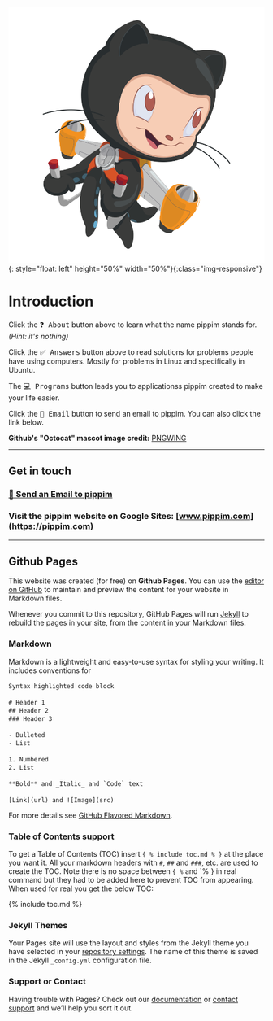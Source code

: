 
![Github Octacat Mascot by pngwing.com](/assets/img/pngwing.com.png){: style="float: left" height="50%" width="50%"}{:class="img-responsive"}
# Introduction

Click the <kbd>❓ About</kbd> button above to learn what the name pippim stands for. *(Hint: it's nothing)*

Click the <kbd>✅ Answers</kbd> button above to read solutions for problems people have using computers. Mostly for problems in Linux and specifically in Ubuntu.

The <kbd>💻 Programs</kbd> button leads you to applicationss pippim created to make your life easier.

Click the <kbd>📧 Email</kbd> button to send an email to pippim. You can also click the link below.

**Github's "Octocat" mascot image credit:** [PNGWING](https://www.pngwing.com/en/free-png-medya)

---

## Get in touch

### [📧 Send an Email to pippim](mailto:pippim.com@gmail.com)

### Visit the pippim website on Google Sites: [www.pippim.com](https://pippim.com)

---

## Github Pages

This website was created (for free) on **Github Pages**. You can use the [editor on GitHub](https://github.com/pippim/pippim.github.io/edit/main/index.md) to maintain and preview the content for your website in Markdown files.

Whenever you commit to this repository, GitHub Pages will run [Jekyll](https://jekyllrb.com/) to rebuild the pages in your site, from the content in your Markdown files.

### Markdown

Markdown is a lightweight and easy-to-use syntax for styling your writing. It includes conventions for

```
Syntax highlighted code block

# Header 1
## Header 2
### Header 3

- Bulleted
- List

1. Numbered
2. List

**Bold** and _Italic_ and `Code` text

[Link](url) and ![Image](src)
```

For more details see [GitHub Flavored Markdown](https://guides.github.com/features/mastering-markdown/).

### Table of Contents support

To get a Table of Contents (TOC) insert `{ % include toc.md % }` at the place you want it. All your markdown headers with `#`, `##` and `###`, etc. are used to create the TOC. Note there is no space between `{ %` and `% } in real command but they had to be added here to prevent TOC from appearing. When used for real you get the below TOC:

{% include toc.md %}

### Jekyll Themes

Your Pages site will use the layout and styles from the Jekyll theme you have selected in your [repository settings](https://github.com/pippim/pippim.github.io/settings/pages). The name of this theme is saved in the Jekyll `_config.yml` configuration file.

### Support or Contact

Having trouble with Pages? Check out our [documentation](https://docs.github.com/categories/github-pages-basics/) or [contact support](https://support.github.com/contact) and we’ll help you sort it out.
